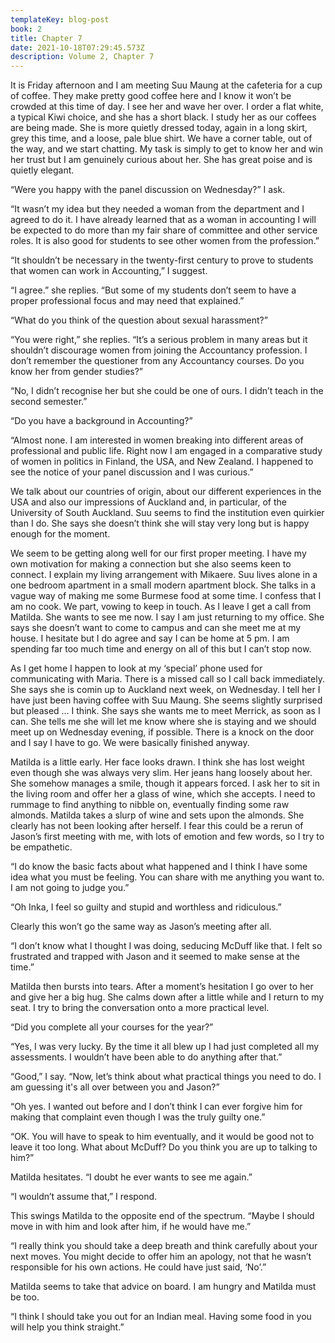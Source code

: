 ```yaml
---
templateKey: blog-post
book: 2
title: Chapter 7
date: 2021-10-18T07:29:45.573Z
description: Volume 2, Chapter 7
---
```

It is Friday afternoon and I am meeting Suu Maung at the cafeteria for a cup of coffee. They make pretty good coffee here and I know it won’t be crowded at this time of day. I see her and wave her over. I order a flat white, a typical Kiwi choice, and she has a short black. I study her as our coffees are being made. She is more quietly dressed today, again in a long skirt, grey this time, and a loose, pale blue shirt. We have a corner table, out of the way, and we start chatting. My task is simply to get to know her and win her trust but I am genuinely curious about her. She has great poise and is quietly elegant.

“Were you happy with the panel discussion on Wednesday?” I ask.

“It wasn’t my idea but they needed a woman from the department and I agreed to do it. I have already learned that as a woman in accounting I will be expected to do more than my fair share of committee and other service roles. It is also good for students to see other women from the profession.”

“It shouldn’t be necessary in the twenty-first century to prove to students that women can work in Accounting,” I suggest.

“I agree.” she replies. “But some of my students don’t seem to have a proper professional focus and may need that explained.” 

“What do you think of the question about  sexual harassment?”

“You were right,” she replies. “It’s a serious problem in many areas but it shouldn’t discourage women from joining the Accountancy profession. I don’t remember the questioner from any Accountancy courses. Do you know her from gender studies?”

“No, I didn’t recognise her but she could be one of ours. I didn’t teach in the second semester.”

“Do you have a background in Accounting?”

“Almost none. I am interested in women breaking into different areas of professional and public life. Right now I am engaged in a comparative study of women in politics in Finland, the USA, and New Zealand. I happened to see the notice of your panel discussion and I was curious.”

We talk about our countries of origin, about our different experiences in the USA and also our impressions of Auckland and, in particular, of the University of South Auckland. Suu seems to find the institution even quirkier than I do. She says she doesn’t think she will stay very long but is happy enough for the moment. 

We seem to be getting along well for our first proper meeting. I have my own motivation for making a connection but she also seems keen to connect. I explain my living arrangement with Mikaere. Suu lives alone in a one bedroom apartment in a small modern apartment block. She talks in a vague way of making me some Burmese food at some time. I confess that I am no cook. We part, vowing to keep in touch. As I leave I get a call from Matilda. She wants to see me now. I say I am just returning to my office. She says she doesn’t want to come to campus and can she meet me at my house. I hesitate but I do agree and say I can be home at 5 pm. I am spending far too much time and energy on all of  this but I can’t stop now.

As I get home I happen to look at my ‘special’ phone used for communicating with Maria. There is a missed call so I call back immediately. She says she is comin up to Auckland next week, on Wednesday. I tell her I have just been having coffee with Suu Maung. She seems slightly surprised but pleased … I think. She says she wants me to meet Merrick, as soon as I can. She tells me she will let me know where she is staying and we should meet up on Wednesday evening, if possible. There is a knock on the door and I say I have to go. We were basically finished anyway.

Matilda is a little early. Her face looks drawn. I think she has lost weight even though she was always very slim. Her jeans hang loosely about her. She somehow manages a smile, though it appears forced. I ask her to sit in the living room and offer her a glass of wine, which she accepts. I need to rummage to find anything to nibble on, eventually finding some raw almonds. Matilda takes a slurp of wine and sets upon the almonds. She clearly has not been looking after herself. I fear this could be a rerun of Jason’s first meeting with me, with lots of emotion and few words, so I try to be empathetic.

“I do know the basic facts about what happened and I think I have some idea what you must be feeling. You can share with me anything you want to. I am not going to judge you.”

“Oh Inka, I feel so guilty and stupid and worthless and ridiculous.”

Clearly this won’t go the same way as Jason’s meeting after all. 

“I don’t know what I thought I was doing, seducing McDuff like that. I felt so frustrated and trapped with Jason and it seemed to make sense at the time.”

Matilda then bursts into tears. After a moment’s hesitation I go over to her and give her a big hug. She calms down after a little while and I return to my seat. I try to bring the conversation onto a more practical level.

“Did you complete all your courses for the year?”

“Yes, I was very lucky. By the time it all blew up I had just completed all my assessments. I wouldn’t have been able to do anything after that.”

“Good,” I say. “Now, let’s think about what practical things you need to do. I am guessing it's all over between you and Jason?”

“Oh yes. I wanted out before and I don’t think I can ever forgive him for making that complaint even though I was the truly guilty one.”

“OK. You will have to speak to him eventually, and it would be good not to leave it too long. What about McDuff?  Do you think you are up to talking to him?”

Matilda hesitates. “I doubt he ever wants to see me  again.”

“I wouldn’t assume that,” I respond.

This swings Matilda to the opposite end of the spectrum. “Maybe I should move in with him and look after him, if he would have me.”

“I really think you should take a deep breath and think carefully about your next moves. You might decide to offer him an apology, not that he wasn’t responsible for his own actions. He could have just said, ‘No’.”

Matilda seems to take that advice on board. I am hungry and Matilda must be too.

“I think I should take you out for an Indian meal. Having some food in you will help you think straight.”